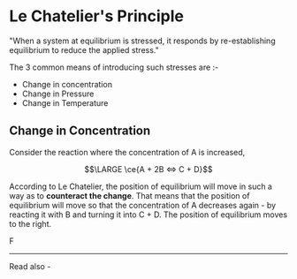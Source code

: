 # Le Chatelier's Principle

"When a system at equilibrium is stressed, it responds by re-establishing equilibrium to reduce the applied stress."

The 3 common means of introducing such stresses are :-
- Change in concentration
- Change in Pressure
- Change in Temperature

## Change in Concentration

Consider the reaction where the concentration of A is increased,

$$\LARGE \ce{A + 2B <=> C + D}$$

According to Le Chatelier, the position of equilibrium will move in such a way as to **counteract the change**. That means that the position of equilibrium will move so that the concentration of A decreases again - by reacting it with B and turning it into C + D. The position of equilibrium moves to the right.

F


---
Read also - 